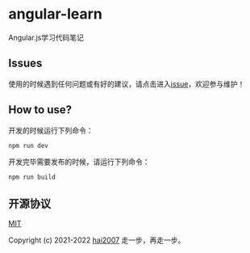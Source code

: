 # angular-learn
Angular.js学习代码笔记

## Issues
使用的时候遇到任何问题或有好的建议，请点击进入[issue](https://github.com/agile-contrib/angular-learn/issues)，欢迎参与维护！

## How to use?

开发的时候运行下列命令：

```
npm run dev
```

开发完毕需要发布的时候，请运行下列命令：

```
npm run build
```

开源协议
---------------------------------------
[MIT](https://github.com/agile-contrib/angular-learn/blob/master/LICENSE)

Copyright (c) 2021-2022 [hai2007](https://hai2007.gitee.io/sweethome/) 走一步，再走一步。
